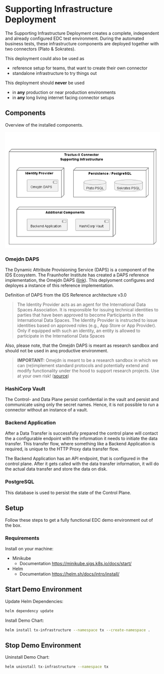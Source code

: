 # Supporting Infrastructure Deployment

The Supporting Infrastructure Deployment creates a complete, independent and already configured EDC test environment.
During the automated business tests, these infrastructure components are deployed together with two connectors (Plato & Sokrates).

This deployment could also be used as

- reference setup for teams, that want to create their own connector
- standalone infrastructure to try things out

This deployment should **never** be used

- in **any** production or near production environments
- in **any** long living internet facing connector setups

## Components

Overview of the installed components.

![Deployed Components](diagrams/deployed_components.png)

### Omejdn DAPS

The Dynamic Attribute Provisioning Service (DAPS) is a component of the IDS Ecosystem.
The Fraunhofer Institute has created a DAPS reference implementation, the Omejdn
DAPS ([link](https://github.com/Fraunhofer-AISEC/omejdn-server)). This deplyoment configures and deployes a instance of
this reference implementation.

Definition of DAPS from the IDS Reference architecture v3.0
> The Identity Provider acts as an agent for the International
> Data Spaces Association. It is responsible for issuing technical identities to parties that have been approved to become
> Participants in the International Data Spaces. The Identity
> Provider is instructed to issue identities based on approved
> roles (e.g., App Store or App Provider). Only if equipped with
> such an identity, an entity is allowed to participate in the International Data Spaces

Also, please note, that the Omejdn DAPS is meant as research sandbox and should not be used in anq
productive environment.

> **IMPORTANT:** Omejdn is meant to be a research sandbox in which we can (re)implement standard protocols and
> potentially extend and modify functionality under the hood to support research projects. Use at your own
> risk! ([source](https://github.com/Fraunhofer-AISEC/omejdn-server))

### HashiCorp Vault

The Control- and Data Plane persist confidential in the vault and persist and communicate using only the secret
names. Hence, it is not possible to run a connector without an instance of a vault.

### Backend Application

After a Data Transfer is successfully prepared the control plane will contact the a configurable endpoint with the
information it needs to initiate the data transfer. This transfer flow, where something like a Backend Application is
required, is unique to the HTTP Proxy data transfer flow.

The Backend Application has an API endpoint, that is configured in the control plane. After it gets called with the data
transfer information, it will do the actual data transfer and store the data on disk.

### PostgreSQL

This database is used to persist the state of the Control Plane.

## Setup

Follow these steps to get a fully functional EDC demo environment out of the box.

### Requirements

Install on your machine:

- Minikube
  - Documentation <https://minikube.sigs.k8s.io/docs/start/>
- Helm
  - Documentation <https://helm.sh/docs/intro/install/>

## Start Demo Environment

Update Helm Dependencies:

```bash
helm dependency update
```

Install Demo Chart:

```bash
helm install tx-infrastructure --namespace tx --create-namespace .
```

## Stop Demo Environment

Uninstall Demo Chart:

```bash
helm uninstall tx-infrastructure --namespace tx
```
